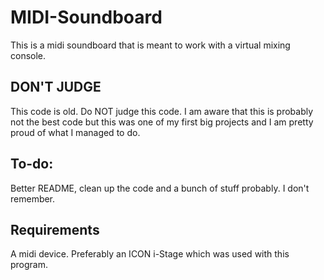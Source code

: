 # MIDI-Soundboard
This is a midi soundboard that is meant to work with a virtual mixing console.

## DON'T JUDGE
This code is old. Do NOT judge this code. I am aware that this is probably not the best code but this was one of my first big projects and I am pretty proud of what I managed to do.

## To-do:
Better README, clean up the code and a bunch of stuff probably. I don't remember.

## Requirements
A midi device. Preferably an ICON i-Stage which was used with this program.
